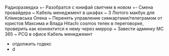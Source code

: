 Радиоразведка +-
Разобратся с юнифай свитчем в новом +-
Смена провайдера ~
Кабель менеджмент в шкафах ~
3 Лютого макбук для Клімковська Олена ~
Перенять управление симкартами/телеграмом от юристов Максима и Влада
Hitachi cosmos телек в переговорке, проверить как коннектится к нему через миррор +
Завести админку МС 365 ~
PCQ в офисе 
Кабель менеджемнт 
- отдолжить годекс
- d


